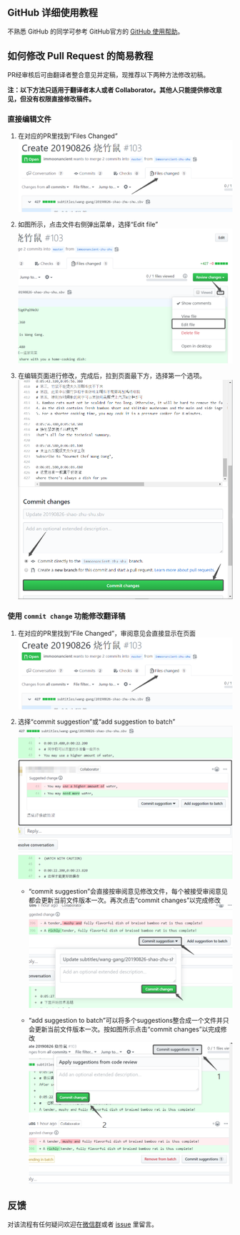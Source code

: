 ## GitHub 详细使用教程
不熟悉 GitHub 的同学可参考 GitHub官方的 [GitHub 使用帮助](https://help.github.com/en/articles/incorporating-feedback-in-your-pull-request)。

## 如何修改 Pull Request 的简易教程
PR经审核后可由翻译者整合意见并定稿，现推荐以下两种方法修改初稿。

**注：以下方法只适用于翻译者本人或者 Collaborator。其他人只能提供修改意见，但没有权限直接修改稿件。**

### 直接编辑文件
1. 在对应的PR里找到“Files Changed”
![File Chnage](resources/0.png)

2. 如图所示，点击文件右侧弹出菜单，选择“Edit file”
![edit file](resources/1-1.png)

3. 在编辑页面进行修改，完成后，拉到页面最下方，选择第一个选项。
![first option](resources/1-2.png)

### 使用 `commit change` 功能修改翻译稿
1. 在对应的PR里找到“File Changed”，审阅意见会直接显示在页面
![file change](resources/0.png)

2. 选择“commit suggestion”或“add suggestion to batch”
![apply change](resources/2-1.png)
  
   * “commit suggestion”会直接按审阅意见修改文件，每个被接受审阅意见都会更新当前文件版本一次。再次点击“commit changes”以完成修改
   ![commit change](resources/2-2-1.png)
  
   * “add suggestion to batch”可以将多个suggestions整合成一个文件并只会更新当前文件版本一次。按如图所示点击“commit changes”以完成修改
   ![add to batch](resources/2-2-2.png)

## 反馈

对该流程有任何疑问欢迎在[微信群](/docs/wechat.md)或者 [issue](/../../issues) 里留言。
